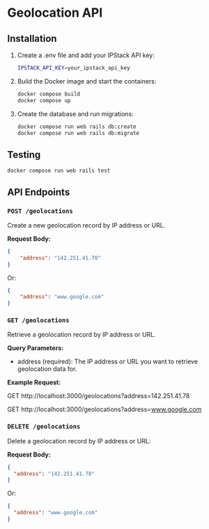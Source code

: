 # Geolocation API

## Installation

1. Create a .env file and add your IPStack API key:
   ```bash
   IPSTACK_API_KEY=your_ipstack_api_key

2. Build the Docker image and start the containers:
    ```bash
   docker compose build
   docker compose up

3. Create the database and run migrations:
    ```bash
    docker compose run web rails db:create
    docker compose run web rails db:migrate

## Testing
    docker compose run web rails test

## API Endpoints

### `POST /geolocations`

Create a new geolocation record by IP address or URL.

**Request Body:**
  
```json
{
    "address": "142.251.41.78"
}
```
Or:  
```json
{
    "address": "www.google.com"
}

```

### `GET /geolocations`

Retrieve a geolocation record by IP address or URL.

**Query Parameters:**

- address (required): The IP address or URL you want to retrieve geolocation data for.

**Example Request:**

   GET http://localhost:3000/geolocations?address=142.251.41.78

   GET http://localhost:3000/geolocations?address=www.google.com

### `DELETE /geolocations`

Delete a geolocation record by IP address or URL:

**Request Body:**

```json
{
  "address": "142.251.41.78"
}
```
Or:  
```json
{
  "address": "www.google.com"
}
```
